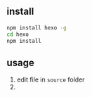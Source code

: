 

## install

```bash
npm install hexo -g
cd hexo
npm install
```

## usage

1. edit file in `source` folder
1. 

